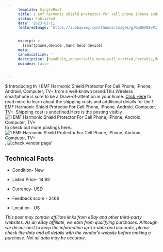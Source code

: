 ```yaml
---
      template: SinglePost
      title: 1 emf harmonic shield protector for cell phone iphone android computer tv 
      status: Published
      date: '2023-02-11'
      featuredImage: 'https://i.ebayimg.com/thumbs/images/g/QmQAAOSwPIljTceu/s-l225.jpg'
       

      excerpt: >-
        [smartphone,device ,hand held device]
      meta:
      canonicalLink: ''
      description: [handheld,industrially made,well crafted,Portable,Mobile,Compact,Convenient,Lightweight,Maneuverable,Man-portable,Miniature,Carriable,Hand-held,Light,Holdable,Transportable,Mobile device,Pocket-sized,On-the-go,Wireless,Cordless,Compact size,Convenient size, smartphone,device ,hand held device]
      noindex: false
      

---
```

$
      Introducing th 1 EMF Harmonic Shield Protector For  Cell Phone, iPhone, Android, Computer, TV+ from a well-known brand.This Wireless smartphone is sure to be a Draw-of-attention in your home. [Click Here](https://www.ebay.com/itm/295283390122?hash=item44c042f6aa%3Ag%3AQmQAAOSwPIljTceu&mkevt=1&mkcid=1&mkrid=711-53200-19255-0&campid=%253CePNCampaignId%253E&customid=%253CreferenceId%253E&toolid=10049) to read more to learn about the shipping costs and additional details for the 1 EMF Harmonic Shield Protector For  Cell Phone, iPhone, Android, Computer, TV+. Shipping cost is undefined.Here is the posting visibly ![1 EMF Harmonic Shield Protector For  Cell Phone, iPhone, Android, Computer, TV+](https://i.ebayimg.com/thumbs/images/g/QmQAAOSwPIljTceu/s-l225.jpg) to check out more postings here... ![1 EMF Harmonic Shield Protector For  Cell Phone, iPhone, Android, Computer, TV+](https://i.ebayimg.com/images/g/QmQAAOSwPIljTceu/s-l1600.jpg), ![check vendor page](https://origin-galleryplus.ebayimg.com/ws/web/295283390122_2_0_1/225x225.jpg,https://origin-galleryplus.ebayimg.com/ws/web/295283390122_3_0_1/225x225.jpg,https://origin-galleryplus.ebayimg.com/ws/web/295283390122_4_0_1/225x225.jpg,https://origin-galleryplus.ebayimg.com/ws/web/295283390122_5_0_1/225x225.jpg,https://origin-galleryplus.ebayimg.com/ws/web/295283390122_6_0_1/225x225.jpg,https://origin-galleryplus.ebayimg.com/ws/web/295283390122_7_0_1/225x225.jpg,https://origin-galleryplus.ebayimg.com/ws/web/295283390122_8_0_1/225x225.jpg,https://origin-galleryplus.ebayimg.com/ws/web/295283390122_9_0_1/225x225.jpg,https://origin-galleryplus.ebayimg.com/ws/web/295283390122_10_0_1/225x225.jpg,https://origin-galleryplus.ebayimg.com/ws/web/295283390122_11_0_1/225x225.jpg,https://origin-galleryplus.ebayimg.com/ws/web/295283390122_12_0_1/225x225.jpg)'

      

 ## Technical Facts 



     
      

 - Condition- New 


      

 - Listed Price- 14.99 


      

 - Currency- USD 


      

 - Feedback score - 2469 


      

 - Location - US 


      
      

 *_This post may contain affiliate links from eBay and other third-party websites. As an eBay affiliate, we earn from qualifying purchases. Although we do our best to keep the information up-to-date and accurate, please check the date and all details with the vendor's website before making a purchase. Not all data may be accurate._*




      -
